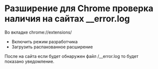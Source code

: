# Разширение для Chrome проверка наличия на сайтах __error.log

Во вкладке chrome://extensions/

- Включить режим разработчика
- Загрузить распакованное расширение

После на сайта если будет обнаружен файл /__error.log то будет показано уведомление.
